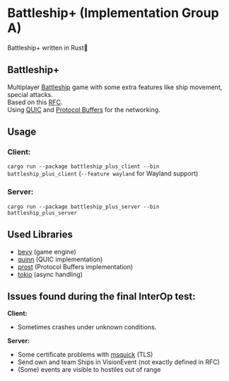 # Battleship+ (Implementation Group A)

Battleship+ written in Rust🦀

## Battleship+
Multiplayer [Battleship](https://en.wikipedia.org/wiki/Battleship_(game)) game with some extra features like ship movement, special attacks. \
Based on this [RFC](https://github.com/FloBoJa/Battleship-Plus/files/10885949/rfc.pdf). \
Using [QUIC](https://en.wikipedia.org/wiki/QUIC) and [Protocol Buffers](https://en.wikipedia.org/wiki/Protocol_Buffers) for the networking.



## Usage
### Client:
`cargo run --package battleship_plus_client --bin battleship_plus_client` (`--feature wayland` for Wayland support)
### Server:
`cargo run --package battleship_plus_server --bin battleship_plus_server`


## Used Libraries
* [bevy](https://github.com/bevyengine/bevy) (game engine)
* [quinn](https://github.com/quinn-rs/quinn) (QUIC implementation)
* [prost](https://github.com/tokio-rs/prost) (Protocol Buffers implementation)
* [tokio](https://github.com/tokio-rs/tokio) (async handling)

## Issues found during the final InterOp test:

**Client:**
* Sometimes crashes under unknown conditions.

**Server:**
* Some certificate problems with [msquick](https://github.com/microsoft/msquic) (TLS)
* Send own and team Ships in VisionEvent (not exactly defined in RFC)
* (Some) events are visible to hostiles out of range
